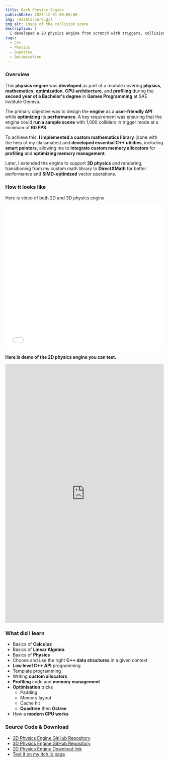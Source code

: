 ```yaml
---
title: Bark Physics Engine
publishDate: 2023-12-01 00:00:00
img: /assets/bark.gif
img_alt: Image of the collision scene
description: |
  I developed a 2D physics engine from scratch with triggers, collisions and space subdivision. Later I upgraded it to a 3D version.
tags:
  - C++
  - Physics
  - Quadtree
  - Optimisation
---
```


### Overview

This **physics engine** was **developed** as part of a module covering **physics**, **mathematics**, **optimization**, **CPU architecture**, and **profiling** during the **second year of a Bachelor's degree** in **Games Programming** at SAE Institute Geneva.

The primary objective was to design the **engine** as a **user-friendly API** while **optimizing** its **performance**. A key requirement was ensuring that the engine could **run a sample scene** with 1,000 colliders in trigger mode at a minimum of **60 FPS**.

To achieve this, **I implemented a custom mathematics library** (done with the help of my classmates) and **developed essential C++ utilities**, including **smart pointers**, allowing me to **integrate custom memory allocators** for **profiling** and **optimizing memory management**.

Later, I extended the engine to support **3D physics** and rendering, transitioning from my custom math library to **DirectXMath** for better performance and **SIMD-optimized** vector operations.

### How it looks like

Here is video of both 2D and 3D physics engine

<iframe width="100%" height="460" src="/assets/bark.mp4" title="YouTube video player" frameborder="0" allow="accelerometer; autoplay; clipboard-write; encrypted-media; gyroscope; picture-in-picture; web-share" referrerpolicy="strict-origin-when-cross-origin" allowfullscreen></iframe>

**Here is demo of the 2D physics engine you can test.**

<iframe frameborder="0" src="https://itch.io/embed-upload/9975414?color=bababa" allowfullscreen="" width="100%" height="820"><a href="https://cochta.itch.io/bark-demo">Play Bark Demo on itch.io</a></iframe>

### What did I learn

- Basics of **Calculus**
- Basics of **Linear Algebra**
- Basics of **Physics**
- Choose and use the right **C++ data structures** in a given context
- **Low level C++ API** programming
- Template programming
- Writing **custom allocators**
- **Profiling** code and **memory management**
- **Optimisation** tricks
  - Padding
  - Memory layout
  - Cache hit
  - **Quadtree** then **Octree**
- How a **modern CPU works**

### Source Code & Download

- [2D Physics Engine GitHub Repository](https://github.com/Cochta/Bark)
- [3D Physics Engine GitHub Repository](https://github.com/Cochta/Bark3D)
- [2D Physics Engine Download link](https://github.com/Cochta/Bark/releases/download/1.0/SamplesRelease.zip)
- [Test it on my Itch.io page](https://cochta.itch.io/bark-demo)
